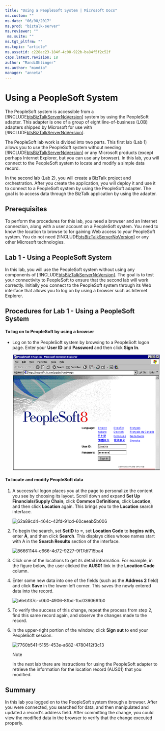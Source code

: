 ```yaml
---
title: "Using a PeopleSoft System | Microsoft Docs"
ms.custom: ""
ms.date: "06/08/2017"
ms.prod: "biztalk-server"
ms.reviewer: ""
 ms.suite: ""
ms.tgt_pltfrm: ""
ms.topic: "article"
ms.assetid: c228ac23-184f-4c08-922b-ba84f5f2c52f
caps.latest.revision: 18
author: "MandiOhlinger"
ms.author: "mandia"
manager: "anneta"
---
```

# Using a PeopleSoft System
The PeopleSoft system is accessible from a [!INCLUDE[btsBizTalkServerNoVersion](../includes/btsbiztalkservernoversion-md.md)] system by using the PeopleSoft adapter. This adapter is one of a group of eight line-of-business (LOB) adapters shipped by Microsoft for use with [!INCLUDE[btsBizTalkServerNoVersion](../includes/btsbiztalkservernoversion-md.md)].  
  
 The PeopleSoft lab work is divided into two parts. This first lab (Lab 1) allows you to use the PeopleSoft system without needing [!INCLUDE[btsBizTalkServerNoVersion](../includes/btsbiztalkservernoversion-md.md)] or any Microsoft products (except perhaps Internet Explorer, but you can use any browser). In this lab, you will connect to the PeopleSoft system to locate and modify a simple data record.  
  
 In the second lab (Lab 2), you will create a BizTalk project and orchestration. After you create the application, you will deploy it and use it to connect to a PeopleSoft system by using the PeopleSoft adapter. The goal is to access data through the BizTalk application by using the adapter.  
  
## Prerequisites  
 To perform the procedures for this lab, you need a browser and an Internet connection, along with a user account on a PeopleSoft system. You need to know the location to browse to for gaining Web access to your PeopleSoft system. You do not need [!INCLUDE[btsBizTalkServerNoVersion](../includes/btsbiztalkservernoversion-md.md)] or any other Microsoft technologies.  
  
## Lab 1 - Using a PeopleSoft System  
 In this lab, you will use the PeopleSoft system without using any components of [!INCLUDE[btsBizTalkServerNoVersion](../includes/btsbiztalkservernoversion-md.md)]. The goal is to test your connectivity to PeopleSoft to ensure that the second lab will work correctly. Initially you connect to the PeopleSoft system through its Web interface that allows you to log on by using a browser such as Internet Explorer.  
  
## Procedures for Lab 1 - Using a PeopleSoft System  
  
#### To log on to PeopleSoft by using a browser  
  
-   Log on to the PeopleSoft system by browsing to a PeopleSoft logon page. Enter your **User ID** and **Password** and then click **Sign In**.  
  
     ![](../core/media/1e3e5c0f-316b-4aa3-946e-3bb3665b0ddb.gif "1e3e5c0f-316b-4aa3-946e-3bb3665b0ddb")  
  
#### To locate and modify PeopleSoft data  
  
1.  A successful logon places you at the page to personalize the content you see by choosing its layout. Scroll down and expand **Set Up Financials/Supply Chain**, click **Common Definitions**, click **Location**, and then click **Location** again. This brings you to the **Location** search interface.  
  
     ![](../core/media/62a89cd4-464c-42fd-91cd-60ceeab5b006.gif "62a89cd4-464c-42fd-91cd-60ceeab5b006")  
  
2.  To begin the search, set **SetID** to **=**, set **Location Code** to **begins with**, enter **A**, and then click **Search**. This displays cities whose names start with A in the **Search Results** section of the interface.  
  
     ![](../core/media/86661144-c666-4d72-9227-9f17df715ba4.gif "86661144-c666-4d72-9227-9f17df715ba4")  
  
3.  Click one of the locations to get its detail information. For example, in the figure below, the user clicked the **AUS01** link in the **Location Code** column.  
  
4.  Enter some new data into one of the fields (such as the **Address 2** field) and click **Save** in the lower-left corner. This saves the newly entered data into the record.  
  
     ![](../core/media/b6eb137c-c0b0-4906-8fbd-1bc036069fb0.gif "b6eb137c-c0b0-4906-8fbd-1bc036069fb0")  
  
5.  To verify the success of this change, repeat the process from step 2, find this same record again, and observe the changes made to the record.  
  
6.  In the upper-right portion of the window, click **Sign out** to end your PeopleSoft session.  
  
     ![](../core/media/7760b541-5155-453e-a682-4780412f3c13.gif "7760b541-5155-453e-a682-4780412f3c13")  
  
    > [!NOTE]
    >  In the next lab there are instructions for using the PeopleSoft adapter to retrieve the information for the location record (AUS01) that you modified.  
  
## Summary  
 In this lab you logged on to the PeopleSoft system through a browser. After you were connected, you searched for data, and then manipulated and updated a record's address field. After committing the change, you could view the modified data in the browser to verify that the change executed properly.